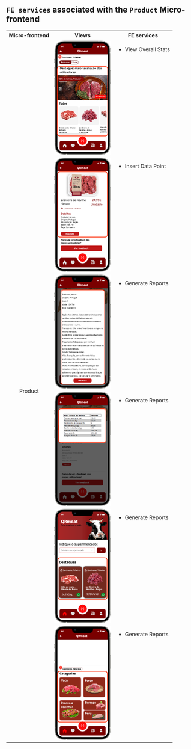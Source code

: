 
## `FE services` associated with the `Product` Micro-frontend

<table>
  <tr>
    <th>Micro-frontend</th>
    <th>Views</th>
    <th>FE services</th>
  </tr>
  <tr>
    <td rowspan="7" style="text-align: center;">Product</td>
    <td><img src="https://github.com/DuarteVDG/aw-project/blob/main/fe-services/images/Product1.png?raw=true" style="width: 150px; height: auto;" /></td>
    <td style="vertical-align: top;">
      <ul>
        <li>View Overall Stats</li>
      </ul>
    </td>
  </tr>
  <tr>
    <td><img src="https://github.com/DuarteVDG/aw-project/blob/main/fe-services/images/Product2.png?raw=true" style="width: 150px; height: auto;" /></td>
    <td style="vertical-align: top;">
      <ul>
        <li>Insert Data Point</li>
      </ul>
    </td>
  </tr>
    <tr>
    <td><img src="https://github.com/DuarteVDG/aw-project/blob/main/fe-services/images/Product5.png?raw=true" style="width: 150px; height: auto;" /></td>
    <td style="vertical-align: top;">
      <ul>
        <li>Generate Reports</li>
      </ul>
    </td>
  </tr>
    <tr>
    <td><img src="https://github.com/DuarteVDG/aw-project/blob/main/fe-services/images/Product4.png?raw=true" style="width: 150px; height: auto;" /></td>
    <td style="vertical-align: top;">
      <ul>
        <li>Generate Reports</li>
      </ul>
    </td>
  </tr>
    <tr>
    <td><img src="https://github.com/DuarteVDG/aw-project/blob/main/fe-services/images/Product6.png?raw=true" style="width: 150px; height: auto;" /></td>
    <td style="vertical-align: top;">
      <ul>
        <li>Generate Reports</li>
      </ul>
    </td>
  </tr
    <tr>
    <td><img src="https://github.com/DuarteVDG/aw-project/blob/main/fe-services/images/Product7.png?raw=true" style="width: 150px; height: auto;" /></td>
    <td style="vertical-align: top;">
      <ul>
        <li>Generate Reports</li>
      </ul>
    </td>
  </tr>
</table>
